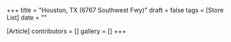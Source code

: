 +++
title = "Houston, TX (6767 Southwest Fwy)"
draft = false
tags = [Store List]
date = ""

[Article]
contributors = []
gallery = []
+++